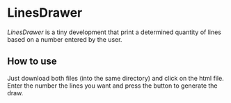 # LinesDrawer

*LinesDrawer* is a tiny development that print a determined quantity of lines based on a number entered by the user.

## How to use

Just download both files (into the same directory) and click on the html file. \
Enter the number the lines you want and press the button to generate the draw.
